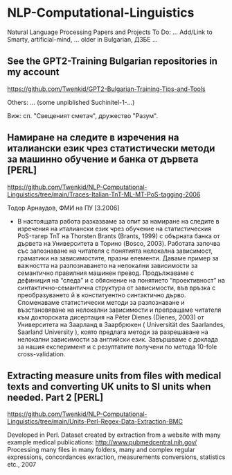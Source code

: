 # NLP-Computational-Linguistics
Natural Language Processing Papers and Projects
To Do: ... Add/Link to Smarty, artificial-mind, ... older in Bulgarian, ДЗБЕ ... 

## See the GPT2-Training Bulgarian repositories in my account

https://github.com/Twenkid/GPT2-Bulgarian-Training-Tips-and-Tools

Others: ... (some unpiblished Suchinitel-1-...)

Виж: сп. "Свещеният сметач", дружество "Разум".

## Намиране на следите в изречения на италиански език чрез статистически методи за машинно обучение и банка от дървета [PERL]
https://github.com/Twenkid/NLP-Computational-Linguistics/tree/main/Traces-Italian-TnT-ML-MT-PoS-tagging-2006

Тодор Арнаудов, ФМИ на ПУ [3.2006]
* В настоящата работа разказваме за опит за намиране на следите в изречения на италиански език чрез обучение на статистическия PoS-тагер TnT на Thorsten Brants (Brants, 1999) с обърната банка от дървета на Университета в Торино (Bosco, 2003). Работата започва със запознаване на читателя с понятията нелокална зависимост, граматики на зависимостите, празни елементи. Даваме пример за важността на разпознаването на нелокални зависимости за семантично правилния машинен превод. Продължаваме с дефиниция на “следа” и с обяснение на понятието “проективност” на синтактично-семантична  структура от зависимости, във връзка с преобразуването й в конституентно синтактично дърво. Споменаваме статистически методи за разпознаване и възстановяване на нелокални зависимости и препращаме читателя към докторската дисертация на Pèter Dienes (Dienes, 2003) от Университета на Заарланд в Заарбрюкен ( Universität des Saarlandes, Saarland University ), която предлага методи за разрешаване на нелокални зависимости за английски език. Завършваме с доклада за нашия експеримент и с резултатите получени по метода 10-fole cross-validation.


## Extracting measure units from files with medical texts and converting UK units to SI units when needed. Part 2 [PERL]
https://github.com/Twenkid/NLP-Computational-Linguistics/tree/main/Units-Perl-Regex-Data-Extraction-BMC

Developed in Perl. Dataset created by extraction from a website with many example medical publications: http://www.pubmedcentral.nih.gov/
Processing many files in many folders, many and complex regular expressions, concordances exraction, measurements conversions, statistics etc., 2007

